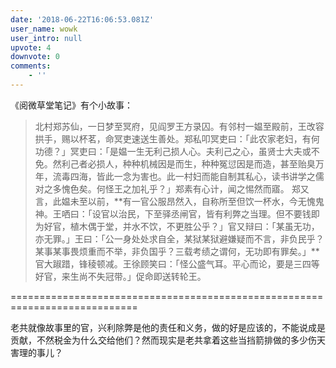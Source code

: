 ```yaml
---
date: '2018-06-22T16:06:53.081Z'
user_name: wowk
user_intro: null
upvote: 4
downvote: 0
comments:
    - ''
---
```


《阅微草堂笔记》有个小故事：

> 北村郑苏仙，一日梦至冥府，见阎罗王方录囚。有邻村一媪至殿前，王改容拱手，赐以杯茗，命冥吏速送生善处。郑私叩冥吏曰：「此农家老妇，有何功德？」冥吏曰：「是媪一生无利己损人心。夫利己之心，虽贤士大夫或不免。然利己者必损人，种种机械因是而生，种种冤愆因是而造，甚至贻臭万年，流毒四海，皆此一念为害也。此一村妇而能自制其私心，读书讲学之儒对之多愧色矣。何怪王之加礼乎？」郑素有心计，闻之惕然而寤。 郑又言，此媪未至以前，**有一官公服昂然入，自称所至但饮一杯水，今无愧鬼神。王哂曰：「设官以治民，下至驿丞闸官，皆有利弊之当理。但不要钱即为好官，植木偶于堂，并水不饮，不更胜公乎？」官又辩曰：「某虽无功，亦无罪。」王曰：「公一身处处求自全，某狱某狱避嫌疑而不言，非负民乎？某事某事畏烦重而不举，非负国乎？三载考绩之谓何，无功即有罪矣。」**官大踧踖，锋稜顿减。王徐顾笑曰：「怪公盛气耳。平心而论，要是三四等好官，来生尚不失冠带。」促命即送转轮王。 

\============================================================================

老共就像故事里的官，兴利除弊是他的责任和义务，做的好是应该的，不能说成是贡献，不然税金为什么交给他们？然而现实是老共拿着这些当挡箭排做的多少伤天害理的事儿？

